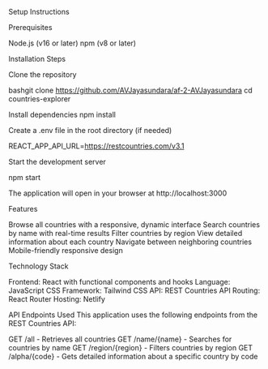 Setup Instructions

Prerequisites

Node.js (v16 or later)
npm (v8 or later)

Installation Steps

Clone the repository

bashgit clone https://github.com/AVJayasundara/af-2-AVJayasundara
cd countries-explorer

Install dependencies
npm install

Create a .env file in the root directory (if needed)

REACT_APP_API_URL=https://restcountries.com/v3.1

Start the development server

npm start

The application will open in your browser at http://localhost:3000

Features

Browse all countries with a responsive, dynamic interface
Search countries by name with real-time results
Filter countries by region
View detailed information about each country
Navigate between neighboring countries
Mobile-friendly responsive design

Technology Stack

Frontend: React with functional components and hooks
Language: JavaScript
CSS Framework: Tailwind CSS
API: REST Countries API
Routing: React Router
Hosting: Netlify


API Endpoints Used
This application uses the following endpoints from the REST Countries API:

GET /all - Retrieves all countries
GET /name/{name} - Searches for countries by name
GET /region/{region} - Filters countries by region
GET /alpha/{code} - Gets detailed information about a specific country by code